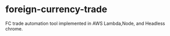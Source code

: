 # foreign-currency-trade
FC trade automation tool implemented in AWS Lambda,Node, and Headless chrome.
